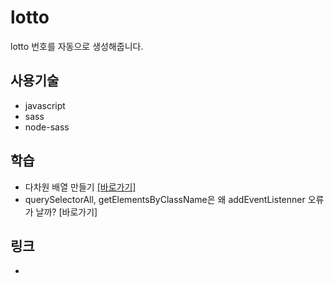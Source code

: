 # lotto
lotto 번호를 자동으로 생성해줍니다.

## 사용기술
* javascript
* sass
* node-sass

## 학습
* 다차원 배열 만들기 <a href="https://kim-geonsik.notion.site/bc870a0c62ff4283908a41a2b5cb23df">[바로가기]</a>
* querySelectorAll, getElementsByClassName은 왜 addEventListenner 오류가 날까? <a hreg="https://kim-geonsik.notion.site/querySelectorAll-getElementsByClassName-addEventListenner-89b384a5554949cd93810a82eea0d491">[바로가기]</a>

## 링크
* 
